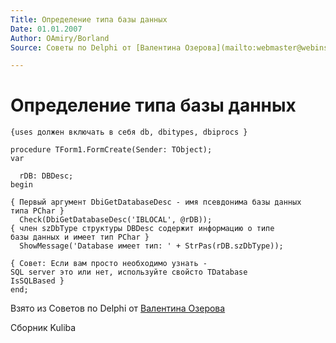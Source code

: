 ```yaml
---
Title: Определение типа базы данных
Date: 01.01.2007
Author: OAmiry/Borland
Source: Советы по Delphi от [Валентина Озерова](mailto:webmaster@webinspector.com)

---
```



Определение типа базы данных
============================

    {uses должен включать в себя db, dbitypes, dbiprocs }
     
    procedure TForm1.FormCreate(Sender: TObject);
    var
     
      rDB: DBDesc;
    begin
     
    { Первый аргумент DbiGetDatabaseDesc - имя псевдонима базы данных
    типа PChar }
      Check(DbiGetDatabaseDesc('IBLOCAL', @rDB));
    { член szDbType структуры DBDesc содержит информацию о типе
    базы данных и имеет тип PChar }
      ShowMessage('Database имеет тип: ' + StrPas(rDB.szDbType));
     
    { Совет: Если вам просто необходимо узнать -
    SQL server это или нет, используйте свойсто TDatabase
    IsSQLBased }
    end;


Взято из Советов по Delphi от [Валентина Озерова](mailto:webmaster@webinspector.com)

Сборник Kuliba

